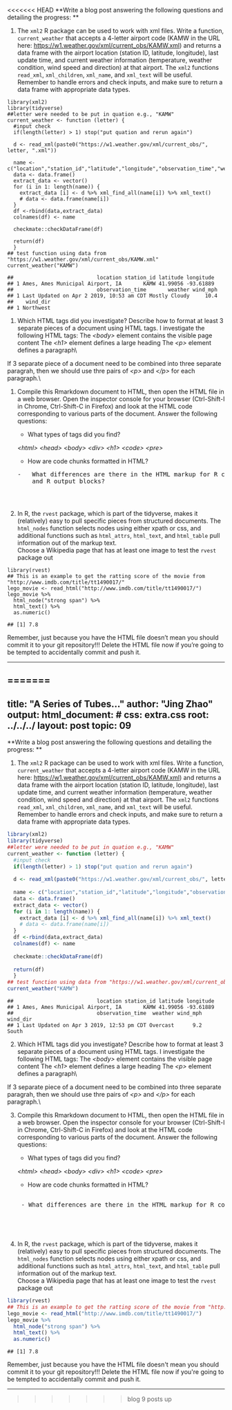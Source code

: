 <<<<<<< HEAD
**Write a blog post answering the following questions and detailing the
progress: **

1.  The `xml2` R package can be used to work with xml files. Write a
    function, `current_weather` that accepts a 4-letter airport code
    (KAMW in the URL here:
    <a href="https://w1.weather.gov/xml/current_obs/KAMW.xml" class="uri">https://w1.weather.gov/xml/current_obs/KAMW.xml</a>)
    and returns a data frame with the airport location (station ID,
    latitude, longitude), last update time, and current weather
    information (temperature, weather condition, wind speed and
    direction) at that airport. The `xml2` functions `read_xml`,
    `xml_children`, `xml_name`, and `xml_text` will be useful. Remember
    to handle errors and check inputs, and make sure to return a data
    frame with appropriate data types.

<!-- -->

    library(xml2)
    library(tidyverse)
    ##letter were needed to be put in quation e.g., "KAMW"
    current_weather <- function (letter) {
      #input check
      if(length(letter) > 1) stop("put quation and rerun again")
      
      d <- read_xml(paste0("https://w1.weather.gov/xml/current_obs/", letter, ".xml"))
     
      name <- c("location","station_id","latitude","longitude","observation_time","weather","wind_mph","wind_dir")
      data <- data.frame()
      extract_data <- vector()
      for (i in 1: length(name)) {
        extract_data [i] <- d %>% xml_find_all(name[i]) %>% xml_text()
        # data <- data.frame(name[i])
      } 
      df <-rbind(data,extract_data)
      colnames(df) <- name
      
      checkmate::checkDataFrame(df)
      
      return(df)
      }
    ## test function using data from "https://w1.weather.gov/xml/current_obs/KAMW.xml"
    current_weather("KAMW")

    ##                           location station_id latitude longitude
    ## 1 Ames, Ames Municipal Airport, IA       KAMW 41.99056 -93.61889
    ##                           observation_time       weather wind_mph
    ## 1 Last Updated on Apr 2 2019, 10:53 am CDT Mostly Cloudy     10.4
    ##    wind_dir
    ## 1 Northwest

1.  Which HTML tags did you investigate? Describe how to format at least
    3 separate pieces of a document using HTML tags. I investigate the
    following HTML tags: The *&lt;body&gt;* element contains the visible
    page content The *&lt;h1&gt;* element defines a large heading The
    *&lt;p&gt;* element defines a paragraph\\

If 3 separate piece of a document need to be combined into three
separate paragrah, then we should use thre pairs of *&lt;p&gt;* and
*&lt;/p&gt;* for each paragraph.\\

1.  Compile this Rmarkdown document to HTML, then open the HTML file in
    a web browser. Open the inspector console for your browser
    (Ctrl-Shift-I in Chrome, Ctrl-Shift-C in Firefox) and look at the
    HTML code corresponding to various parts of the document. Answer the
    following questions:

    -   What types of tags did you find?

    *&lt;html&gt;* *&lt;head&gt;* *&lt;body&gt;* *&lt;div&gt;*
    *&lt;h1&gt;* *&lt;code&gt;* *&lt;pre&gt;*

    -   How are code chunks formatted in HTML?

    <pre class="r">
    -   What differences are there in the HTML markup for R code chunks
        and R output blocks?

    <pre>
2.  In R, the `rvest` package, which is part of the tidyverse, makes it
    (relatively) easy to pull specific pieces from structured documents.
    The `html_nodes` function selects nodes using either xpath or css,
    and additional functions such as `html_attrs`, `html_text`, and
    `html_table` pull information out of the markup text.<br> Choose a
    Wikipedia page that has at least one image to test the `rvest`
    package out

<!-- -->

    library(rvest)
    ## This is an example to get the ratting score of the movie from "http://www.imdb.com/title/tt1490017/"
    lego_movie <- read_html("http://www.imdb.com/title/tt1490017/")
    lego_movie %>%
      html_node("strong span") %>%
      html_text() %>%
      as.numeric()

    ## [1] 7.8

Remember, just because you have the HTML file doesn’t mean you should
commit it to your git repository!!! Delete the HTML file now if you’re
going to be tempted to accidentally commit and push it.

------------------------------------------------------------------------
=======
---
title: "A Series of Tubes..."
author: "Jing Zhao"
output:
  html_document:
    # css: extra.css
root: ../../../
layout: post
topic: 09
---



**Write a blog post answering the following questions and detailing the progress: **

1. The `xml2` R package can be used to work with xml files. Write a function, `current_weather` that accepts a 4-letter airport code (KAMW in the URL here: https://w1.weather.gov/xml/current_obs/KAMW.xml) and returns a data frame with the airport location (station ID, latitude, longitude), last update time, and current weather information (temperature, weather condition, wind speed and direction) at that airport. The `xml2` functions `read_xml`, `xml_children`, `xml_name`, and `xml_text` will be useful. Remember to handle errors and check inputs, and make sure to return a data frame with appropriate data types. 


```r
library(xml2)
library(tidyverse)
##letter were needed to be put in quation e.g., "KAMW"
current_weather <- function (letter) {
  #input check
  if(length(letter) > 1) stop("put quation and rerun again")
  
  d <- read_xml(paste0("https://w1.weather.gov/xml/current_obs/", letter, ".xml"))
 
  name <- c("location","station_id","latitude","longitude","observation_time","weather","wind_mph","wind_dir")
  data <- data.frame()
  extract_data <- vector()
  for (i in 1: length(name)) {
    extract_data [i] <- d %>% xml_find_all(name[i]) %>% xml_text()
    # data <- data.frame(name[i])
  } 
  df <-rbind(data,extract_data)
  colnames(df) <- name
  
  checkmate::checkDataFrame(df)
  
  return(df)
  }
## test function using data from "https://w1.weather.gov/xml/current_obs/KAMW.xml"
current_weather("KAMW")
```

```
##                           location station_id latitude longitude
## 1 Ames, Ames Municipal Airport, IA       KAMW 41.99056 -93.61889
##                           observation_time  weather wind_mph wind_dir
## 1 Last Updated on Apr 3 2019, 12:53 pm CDT Overcast      9.2    South
```

2. Which HTML tags did you investigate? Describe how to format at least 3 separate pieces of a document using HTML tags.
I investigate the following HTML tags:
The *\<body\>* element contains the visible page content
The *\<h1\>* element defines a large heading
The *\<p\>* element defines a paragraph\\

If 3 separate piece of a document need to be combined into three separate paragrah, then we should use thre pairs of *\<p\>* and *\</p\>* for each paragraph.\\


3. Compile this Rmarkdown document to HTML, then open the HTML file in a web browser. Open the inspector console for your browser (Ctrl-Shift-I in Chrome, Ctrl-Shift-C in Firefox) and look at the HTML code corresponding to various parts of the document. 
Answer the following questions:

    - What types of tags did you find? 
    
    *\<html\>*
    *\<head\>*
    *\<body\>*
    *\<div\>*
    *\<h1\>*
    *\<code\>*
    *\<pre>*

    - How are code chunks formatted in HTML?
    
    <pre class="r">

    - What differences are there in the HTML markup for R code chunks and R output blocks?
    
    <pre>
4. In R, the `rvest` package, which is part of the tidyverse, makes it (relatively) easy to pull specific pieces from structured documents. The `html_nodes` function selects nodes using either xpath or css, and additional functions such as `html_attrs`, `html_text`, and `html_table` pull information out of the markup text.<br>
Choose a Wikipedia page that has at least one image to test the `rvest` package out


```r
library(rvest)
## This is an example to get the ratting score of the movie from "http://www.imdb.com/title/tt1490017/"
lego_movie <- read_html("http://www.imdb.com/title/tt1490017/")
lego_movie %>%
  html_node("strong span") %>%
  html_text() %>%
  as.numeric()
```

```
## [1] 7.8
```


Remember, just because you have the HTML file doesn't mean you should commit it to your git repository!!! Delete the HTML file now if you're going to be tempted to accidentally commit and push it.

---

>>>>>>> blog 9 posts up
